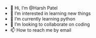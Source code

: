 - 👋 Hi, I’m @Harsh Patel
- 👀 I’m interested in learning new things
- 🌱 I’m currently learning python
- 💞️ I’m looking to collaborate on coding
- 📫 How to reach me by email

<!---
CodeJet3317/CodeJet3317 is a ✨ special ✨ repository because its `README.md` (this file) appears on your GitHub profile.
You can click the Preview link to take a look at your changes.
--->
